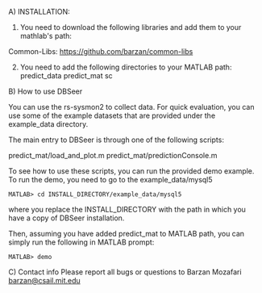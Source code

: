 A) INSTALLATION:

1. You need to download the following libraries and add them to your mathlab's path:

Common-Libs:
	https://github.com/barzan/common-libs



2. You need to add the following directories to your MATLAB path:
predict_data
predict_mat
sc


B) How to use DBSeer

You can use the rs-sysmon2 to collect data. For quick evaluation, you can use some of the example datasets that are provided under the example_data directory.

The main entry to DBSeer is through one of the following scripts:

predict_mat/load_and_plot.m
predict_mat/predictionConsole.m

To see how to use these scripts, you can run the provided demo example.
To run the demo, you need to go to the example_data/mysql5
	
	MATLAB> cd INSTALL_DIRECTORY/example_data/mysql5

where you replace the INSTALL_DIRECTORY with the path in which you have a copy of DBSeer installation.

Then, assuming you have added predict_mat to MATLAB path, you can simply run the following in MATLAB prompt:
	
	MATLAB> demo

C) Contact info
Please report all bugs or questions to Barzan Mozafari <barzan@csail.mit.edu>


